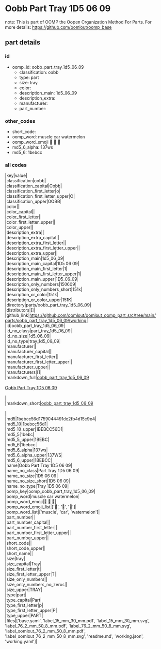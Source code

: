 # Oobb Part Tray 1D5 06 09  

note: This is part of OOMP the Oopen Organization Method For Parts. For more details: https://github.com/oomlout/oomp_base

##  part details





### id
* oomp_id: oobb_part_tray_1d5_06_09
  * classification: oobb
  * type: part
  * size: tray
  * color: 
  * description_main: 1d5_06_09
  * description_extra: 
  * manufacturer: 
  * part_number: 

### other_codes
* short_code: 
* oomp_word: muscle car watermelon
* oomp_word_emoji :muscle: :car: :watermelon:
* md5_6_alpha: 137ws
* md5_6: 1bebcc

### all codes 
|key|value|  
|classification|oobb|  
|classification_capital|Oobb|  
|classification_first_letter|o|  
|classification_first_letter_upper|O|  
|classification_upper|OOBB|  
|color||  
|color_capital||  
|color_first_letter||  
|color_first_letter_upper||  
|color_upper||  
|description_extra||  
|description_extra_capital||  
|description_extra_first_letter||  
|description_extra_first_letter_upper||  
|description_extra_upper||  
|description_main|1d5_06_09|  
|description_main_capital|1D5 06 09|  
|description_main_first_letter|1|  
|description_main_first_letter_upper|1|  
|description_main_upper|1D5_06_09|  
|description_only_numbers|150609|  
|description_only_numbers_short|151k|  
|description_or_color|151k|  
|description_or_color_upper|151K|  
|directory|parts/oobb_part_tray_1d5_06_09|  
|distributors|[]|  
|github_link|https://github.com/oomlout/oomlout_oomp_part_src/tree/main/parts/oobb_part_tray_1d5_06_09/working|  
|id|oobb_part_tray_1d5_06_09|  
|id_no_class|part_tray_1d5_06_09|  
|id_no_size|1d5_06_09|  
|id_no_type|tray_1d5_06_09|  
|manufacturer||  
|manufacturer_capital||  
|manufacturer_first_letter||  
|manufacturer_first_letter_upper||  
|manufacturer_upper||  
|manufacturers|[]|  
|markdown_full|[oobb_part_tray_1d5_06_09](https://github.com/oomlout/oomlout_oomp_part_src/tree/main/parts/oobb_part_tray_1d5_06_09/working)<br>[](https://github.com/oomlout/oomlout_oomp_part_src/tree/main/parts/oobb_part_tray_1d5_06_09/working)<br>[Oobb Part Tray 1D5 06 09](https://github.com/oomlout/oomlout_oomp_part_src/tree/main/parts/oobb_part_tray_1d5_06_09/working)<br><br>|  
|markdown_short|[oobb_part_tray_1d5_06_09](https://github.com/oomlout/oomlout_oomp_part_src/tree/main/parts/oobb_part_tray_1d5_06_09/working)<br><br>|  
|md5|1bebcc56d1759044491dc2fb4d15c9e4|  
|md5_10|1bebcc56d1|  
|md5_10_upper|1BEBCC56D1|  
|md5_5|1bebc|  
|md5_5_upper|1BEBC|  
|md5_6|1bebcc|  
|md5_6_alpha|137ws|  
|md5_6_alpha_upper|137WS|  
|md5_6_upper|1BEBCC|  
|name|Oobb Part Tray 1D5 06 09|  
|name_no_class|Part Tray 1D5 06 09|  
|name_no_size|1D5 06 09|  
|name_no_size_short|1D5 06 09|  
|name_no_type|Tray 1D5 06 09|  
|oomp_key|oomp_oobb_part_tray_1d5_06_09|  
|oomp_word|muscle car watermelon|  
|oomp_word_emoji|:muscle: :car: :watermelon:|  
|oomp_word_emoji_list|[':muscle:', ':car:', ':watermelon:']|  
|oomp_word_list|['muscle', 'car', 'watermelon']|  
|part_number||  
|part_number_capital||  
|part_number_first_letter||  
|part_number_first_letter_upper||  
|part_number_upper||  
|short_code||  
|short_code_upper||  
|short_name||  
|size|tray|  
|size_capital|Tray|  
|size_first_letter|t|  
|size_first_letter_upper|T|  
|size_only_numbers||  
|size_only_numbers_no_zeros||  
|size_upper|TRAY|  
|type|part|  
|type_capital|Part|  
|type_first_letter|p|  
|type_first_letter_upper|P|  
|type_upper|PART|  
|files|['base.yaml', 'label_15_mm_30_mm.pdf', 'label_15_mm_30_mm.svg', 'label_76_2_mm_50_8_mm.pdf', 'label_76_2_mm_50_8_mm.svg', 'label_oomlout_76_2_mm_50_8_mm.pdf', 'label_oomlout_76_2_mm_50_8_mm.svg', 'readme.md', 'working.json', 'working.yaml']|  

